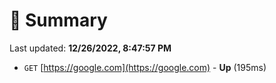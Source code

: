 # 📖 Summary
Last updated: **12/26/2022, 8:47:57 PM**

- `GET` [https://google.com](https://google.com) - **Up** (195ms)
